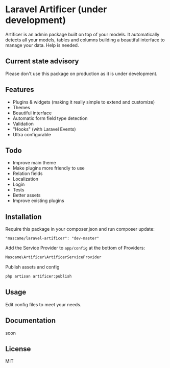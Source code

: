 Laravel Artificer (under development)
=========

Artificer is an admin package built on top of your models. It automatically detects all your models, tables and columns building a beautiful interface to manage your data. Help is needed.

Current state advisory
----
Please don't use this package on production as it is under development.

Features
----

  - Plugins & widgets (making it really simple to extend and customize)
  - Themes
  - Beautiful interface
  - Automatic form field type detection
  - Validation
  - "Hooks" (with Laravel Events)
  - Ultra configurable


Todo
-----------

* Improve main theme
* Make plugins more friendly to use
* Relation fields
* Localization
* Login
* Tests
* Better assets
* Improve existing plugins

Installation
--------------
Require this package in your composer.json and run composer update:

    "mascame/laravel-artificer": "dev-master"

Add the Service Provider to `app/config` at the bottom of Providers:

```php
Mascame\Artificer\ArtificerServiceProvider
```
Publish assets and config

```sh
php artisan artificer:publish
```

Usage
--------------
Edit config files to meet your needs.

Documentation
--------------
soon


License
----

MIT
